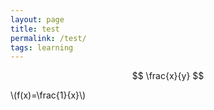 ```yaml
---
layout: page
title: test
permalink: /test/
tags: learning
---
```


<script type="text/javascript" src="http://cdn.mathjax.org/mathjax/latest/MathJax.js?config=default"></script>


$$ \frac{x}{y} $$


\\(f(x)=\frac{1}{x}\\)
